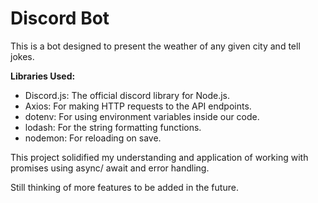 # Discord Bot

This is a bot designed to present the weather of any given city and tell jokes.

**Libraries Used:**

-   Discord.js: The official discord library for Node.js.
-   Axios: For making HTTP requests to the API endpoints.
-   dotenv: For using environment variables inside our code.
-   lodash: For the string formatting functions.
-   nodemon: For reloading on save.

This project solidified my understanding and application of working with promises using async/ await and error handling.

Still thinking of more features to be added in the future.

